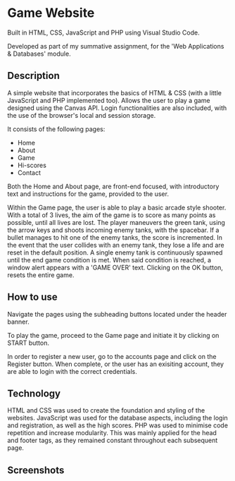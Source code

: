 # Game Website
Built in HTML, CSS, JavaScript and PHP using Visual Studio Code.

Developed as part of my summative assignment, for the 'Web Applications & Databases' module.

## Description
A simple website that incorporates the basics of HTML & CSS (with a little JavaScript and PHP implemented too). Allows the user to play a game designed using the Canvas API. Login functionalities are also included, with the use of the browser's local  and session storage. 

It consists of the following pages:
* Home 
* About 
* Game 
* Hi-scores
* Contact

Both the Home and About page, are front-end focused, with introductory text and instructions for the game, provided to the user.

Within the Game page, the user is able to play a basic arcade style shooter. With a total of 3 lives, the aim of the game is to score as many points as possible, until all lives are lost. The player maneuvers the green tank, using the arrow keys and shoots incoming enemy tanks, with the spacebar. If a bullet manages to hit one of the enemy tanks, the score is incremented. In the event that the user collides with an enemy tank, they lose a life and are reset in the default position. A single enemy tank is continuously spawned until the end game condition is met. When said condition is reached, a window alert appears with a 'GAME OVER' text. Clicking on the OK button, resets the entire game.

## How to use
Navigate the pages using the subheading buttons located under the header banner. 

To play the game, proceed to the Game page and initiate it by clicking on START button.

In order to register a new user, go to the accounts page and click on the Register button. When complete, or the user has an exisiting account, they are able to login with the correct credentials.  

## Technology
HTML and CSS was used to create the foundation and styling of the websites.
JavaScript was used for the database aspects, including the login and registration, as well as the high scores. 
PHP was used to minimise code repetition and increase modularity. This was mainly applied for the head and footer tags, as they remained constant throughout each subsequent page. 

## Screenshots
